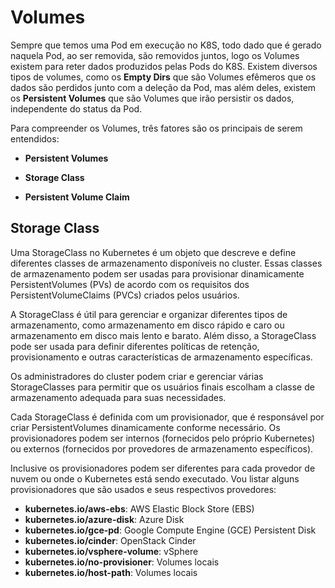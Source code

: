 # Volumes

Sempre que temos uma Pod em execução no K8S, todo dado que é gerado naquela Pod, ao ser removida, são removidos juntos, logo os Volumes existem para reter dados produzidos pelas Pods do K8S.
Existem diversos tipos de volumes, como os **Empty Dirs** que são Volumes efêmeros que os dados são perdidos junto com a deleção da Pod, mas além deles, existem os **Persistent Volumes** que são Volumes que irão persistir os dados, independente do status da Pod.

Para compreender os Volumes, três fatores são os principais de serem entendidos:

- **Persistent Volumes**

- **Storage Class**

- **Persistent Volume Claim**

## Storage Class

Uma StorageClass no Kubernetes é um objeto que descreve e define diferentes classes de armazenamento disponíveis no cluster. Essas classes de armazenamento podem ser usadas para provisionar dinamicamente PersistentVolumes (PVs) de acordo com os requisitos dos PersistentVolumeClaims (PVCs) criados pelos usuários.

A StorageClass é útil para gerenciar e organizar diferentes tipos de armazenamento, como armazenamento em disco rápido e caro ou armazenamento em disco mais lento e barato. Além disso, a StorageClass pode ser usada para definir diferentes políticas de retenção, provisionamento e outras características de armazenamento específicas.

Os administradores do cluster podem criar e gerenciar várias StorageClasses para permitir que os usuários finais escolham a classe de armazenamento adequada para suas necessidades.

Cada StorageClass é definida com um provisionador, que é responsável por criar PersistentVolumes dinamicamente conforme necessário. Os provisionadores podem ser internos (fornecidos pelo próprio Kubernetes) ou externos (fornecidos por provedores de armazenamento específicos).

Inclusive os provisionadores podem ser diferentes para cada provedor de nuvem ou onde o Kubernetes está sendo executado. Vou listar alguns provisionadores que são usados e seus respectivos provedores:

- **kubernetes.io/aws-ebs**: AWS Elastic Block Store (EBS)
- **kubernetes.io/azure-disk**: Azure Disk
- **kubernetes.io/gce-pd**: Google Compute Engine (GCE) Persistent Disk
- **kubernetes.io/cinder**: OpenStack Cinder
- **kubernetes.io/vsphere-volume**: vSphere
- **kubernetes.io/no-provisioner**: Volumes locais
- **kubernetes.io/host-path**: Volumes locais
